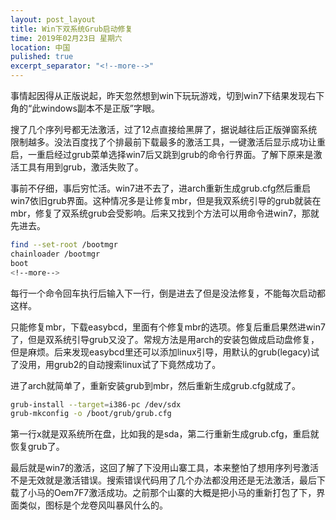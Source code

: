 ```yaml
---
layout: post_layout
title: Win下双系统Grub启动修复
time: 2019年02月23日 星期六
location: 中国
pulished: true
excerpt_separator: "<!--more-->"
---
```




事情起因得从正版说起，昨天忽然想到win下玩玩游戏，切到win7下结果发现右下角的“此windows副本不是正版”字眼。

搜了几个序列号都无法激活，过了12点直接给黑屏了，据说越往后正版弹窗系统限制越多。没法百度找了个排最前下载最多的激活工具，一键激活后显示成功让重启，一重启经过grub菜单选择win7后又跳到grub的命令行界面。了解下原来是激活工具有用到grub，激活失败了。

事前不仔细，事后穷忙活。win7进不去了，进arch重新生成grub.cfg然后重启win7依旧grub界面。这种情况多是让修复mbr，但是我双系统引导的grub就装在mbr，修复了双系统grub会受影响。后来又找到个方法可以用命令进win7，那就先进去。
```bash
find --set-root /bootmgr	
chainloader /bootmgr	
boot
<!--more-->
```

每行一个命令回车执行后输入下一行，倒是进去了但是没法修复，不能每次启动都这样。

只能修复mbr，下载easybcd，里面有个修复mbr的选项。修复后重启果然进win7了，但是双系统引导grub又没了。常规方法是用arch的安装包做成启动盘修复，但是麻烦。后来发现easybcd里还可以添加linux引导，用默认的grub(legacy)试了没用，用grub2的自动搜索linux试了下竟然成功了。

进了arch就简单了，重新安装grub到mbr，然后重新生成grub.cfg就成了。

```bash
grub-install --target=i386-pc /dev/sdx
grub-mkconfig -o /boot/grub/grub.cfg
```

第一行x就是双系统所在盘，比如我的是sda，第二行重新生成grub.cfg，重启就恢复grub了。

最后就是win7的激活，这回了解了下没用山寨工具，本来整怕了想用序列号激活不是无效就是激活错误。搜索错误代码用了几个办法都没用还是无法激活，最后下载了小马的Oem7F7激活成功。之前那个山寨的大概是把小马的重新打包了下，界面类似，图标是个龙卷风叫暴风什么的。
